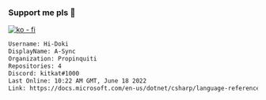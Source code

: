 ### Support me pls 🙏

[![ko - fi](https://ko-fi.com/img/githubbutton_sm.svg)](https://ko-fi.com/O5O4D6DP7)

  ```txt
  Username: Hi-Doki
  DisplayName: A-Sync
  Organization: Propinquiti
  Repositories: 4
  Discord: kitkat#1000
  Last Online: 10:22 AM GMT, June 18 2022
  Link: https://docs.microsoft.com/en-us/dotnet/csharp/language-reference/keywords/async
  ```       